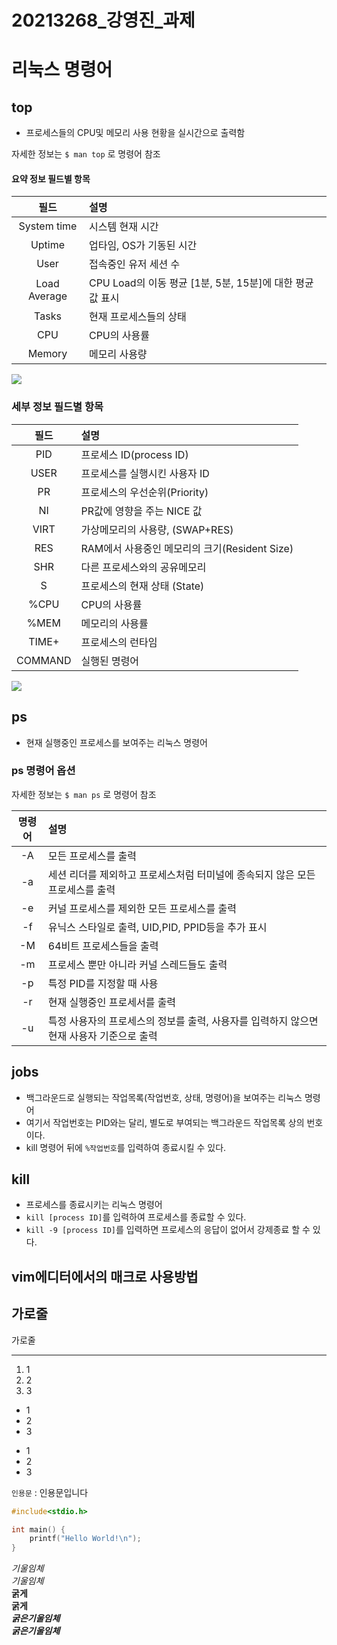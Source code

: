 # 20213268_강영진_과제
# 리눅스 명령어
## top
- 프로세스들의 CPU및 메모리 사용 현황을 실시간으로 출력함

자세한 정보는 `$ man top` 로 명령어 참조

#### 요약 정보 필드별 항목
|필드|설명|
|:---:|:---|
|System time|시스템 현재 시간|
|Uptime|업타임, OS가 기동된 시간|
|User|접속중인 유저 세션 수|
|Load Average|CPU Load의 이동 평균 [1분, 5분, 15분]에 대한 평균값 표시|
|Tasks|현재 프로세스들의 상태|
|CPU|CPU의 사용률|
|Memory|메모리 사용량|
<img src="https://i.imgur.com/cr2tP5I.png">

### 세부 정보 필드별 항목
|필드|설명|
|:---:|:---|
|PID|프로세스 ID(process ID)|
|USER|프로세스를 실행시킨 사용자 ID|
|PR|프로세스의 우선순위(Priority)|
|NI|PR값에 영향을 주는 NICE 값|
|VIRT|가상메모리의 사용량, (SWAP+RES)|
|RES|RAM에서 사용중인 메모리의 크기(Resident Size)|
|SHR|다른 프로세스와의 공유메모리|
|S|프로세스의 현재 상태 (State)
|%CPU|CPU의 사용률|
|%MEM|메모리의 사용률|
|TIME+|프로세스의 런타임|
|COMMAND|실행된 명령어|
<img src="https://i.imgur.com/w5Qio0f.png">

## ps
- 현재 실행중인 프로세스를 보여주는 리눅스 명령어

### ps 명령어 옵션

자세한 정보는 `$ man ps` 로 명령어 참조

|명령어|설명|
|:---:|:---|
|-A|모든 프로세스를 출력|
|-a|세션 리더를 제외하고 프로세스처럼 터미널에 종속되지 않은 모든 프로세스를 출력|
|-e|커널 프로세스를 제외한 모든 프로세스를 출력|
|-f|유닉스 스타일로 출력, UID,PID, PPID등을 추가 표시|
|-M|64비트 프로세스들을 출력|
|-m|프로세스 뿐만 아니라 커널 스레드들도 출력|
|-p|특정 PID를 지정할 때 사용|
|-r|현재 실행중인 프로세서를 출력|
|-u|특정 사용자의 프로세스의 정보를 출력, 사용자를 입력하지 않으면 현재 사용자 기준으로 출력|


## jobs
- 백그라운드로 실행되는 작업목록(작업번호, 상태, 명령어)을 보여주는 리눅스 명령어
- 여기서 작업번호는 PID와는 달리, 별도로 부여되는 백그라운드 작업목록 상의 번호이다.
- kill 명령어 뒤에 `%작업번호`를 입력하여 종료시킬 수 있다.

## kill
- 프로세스를 종료시키는 리눅스 명령어
- `kill [process ID]`를 입력하여 프로세스를 종료할 수 있다.
- `kill -9 [process ID]`를 입력하면 프로세스의 응답이 없어서 강제종료 할 수 있다.

## vim에디터에서의 매크로 사용방법




가로줄   
---
가로줄  
***

1) 1
2) 2
3) 3

- 1
- 2
- 3

* 1
* 2
* 3

` 인용문 ` : 인용문입니다

```c
#include<stdio.h>

int main() {
    printf("Hello World!\n");
}
```

*기울임체*  
_기울임체_  
**굵게**  
__굵게__  
***굵은기울임체***  
___굵은기울임체___  

